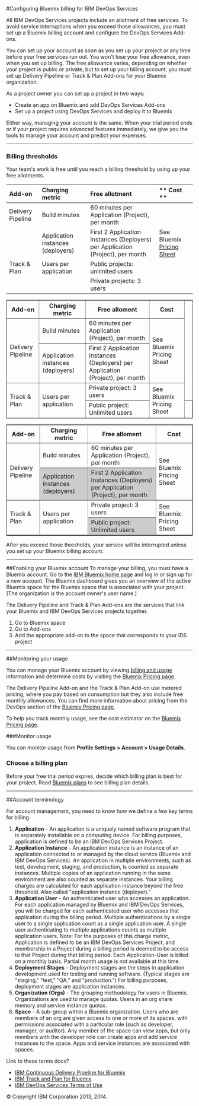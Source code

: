 #Configuring Bluemix billing for IBM DevOps Services

All IBM DevOps Services projects include an allotment of free services. To avoid service interruptions when you exceed those allowances, you must set up a Bluemix billing account and configure the DevOps Services Add-ons. 

You can set up your account as soon as you set up your project or any time before your free services run out. You won't lose your free allowance, even when you set up billing. The free allowance varies, depending on whether your project is public or private, but to set up your billing account, you must set up Delivery Pipeline or Track & Plan Add-ons for your Bluemix organization.

As a project owner you can set up a project in two ways:
* Create an app on Bluemix and add DevOps Services Add-ons
* Set up a project using DevOps Services and deploy it to Bluemix

Either way, managing your account is the same. When your trial period ends or if your project requires advanced features immediately, we give you the tools to manage your account and predict your expenses.

---

### Billing thresholds

Your team's work is free until you reach a billing threshold by using up your free allotments. 

|   **Add-on**      |  **Charging metric**               | **Free allotment**                            | ** Cost **                                  |
|:----------------  |:----------------                   |:-------------------                           |:-------------------                   | 
| Delivery Pipeline | Build minutes                      | 60 minutes per Application (Project), per month      |              |
|                   | Application instances (deployers)  | First 2 Application Instances (Deployers) per Application (Project), per month | See Bluemix [Pricing Sheet](https://ace.ng.bluemix.net/#/pricing/)|
|Track & Plan       | Users per application              |Public projects: unlimited users| |
|                   |                                    |Private projects: 3 users       | |

<table border="1" width="100%" summary="">
<TH>Add-on</TH>  <TH>Charging metric</TH>  <TH>Free alloment</TH> <TH>Cost</TH>
<tr>
<td rowspan="2">Delivery Pipeline </td>
<td>Build minutes</td>
<td>60 minutes per Application (Project), per month</td>
<td rowspan="2">See Bluemix Pricing Sheet</td>
</tr>

<td>Application instances (deployers)</td>
<td>First 2 Application Instances (Deployers) per Application (Project), per month </td>
</tr>

<td rowspan="2">Track & Plan</td>
<td rowspan="2">Users per application</td>
<td>Private project: 3 users</td>
<td rowspan="2">See Bluemix Pricing Sheet</td>
</tr>

<tr>
<td>Public project: Unlimited users</td>
<td>&nbsp;</td>

</tr>
</table>


<table border="1" summary="" width="100%">
	<tbody>
		<tr>
			<th>Add-on</th>
			<th>Charging metric</th>
			<th>Free alloment</th>
			<th>Cost</th>
		</tr>
		<tr>
			<td rowspan="2">Delivery Pipeline</td>
			<td>Build minutes</td>
			<td>60 minutes per Application (Project), per month</td>
			<td rowspan="2">See Bluemix Pricing Sheet</td>
		</tr>
		<tr>
			<td style="background-color: #cccccc">Application instances (deployers)</td>
			<td style="background-color: #cccccc">First 2 Application Instances (Deployers) per Application (Project), per month</td>
		</tr>
		<tr>
			<td rowspan="2">Track &amp; Plan</td>
			<td rowspan="2">Users per application</td>
			<td>Private project: 3 users</td>
			<td rowspan="2">See Bluemix Pricing Sheet</td>
		</tr>
		<tr>
			<td style="background-color: #cccccc">Public project: Unlimited users</td>
		</tr>
	</tbody>
</table> 



After you exceed those thresholds, your service will be interrupted unless you set up your Bluemix billing account.

---
##Enabling your Bluemix account
To manage your billing, you must have a Bluemix account. Go to the [IBM Bluemix home page](https://bluemix.net/) and log in or sign up for a new account. The Bluemix dashboard gives you an overview of the active Bluemix space for the Bluemix space that is associated with your project. (The organization is the account owner's user name.)

The Delivery Pipeline and Track & Plan Add-ons are the services that link your Bluemix and IBM DevOps Services projects together.

1. Go to Bluemix space
2. Go to Add-ons
3. Add the appropriate add-on to the space that corresponds to your IDS project

---
##Monitoring your usage

You can manage your Bluemix account by viewing [billing and usage](https://www.ng.bluemix.net/docs/#acctmgmt/index-gentopic1.html#bil_usage) information and determine costs by visiting the [Bluemix Pricing page](https://bluemix.net/#/pricing).

The Delivery Pipeline Add-on and the Track & Plan Add-on
use metered pricing, where you pay based on consumption but they also include free
monthly allowances. You can find more information about pricing from the DevOps section of the 
[Bluemix Pricing page](https://bluemix.net/#/pricing).

To help you track monthly usage, see the cost estimator on the [Bluemix Pricing page](https://bluemix.net/#/pricing).

###Monitor usage 

You can monitor usage from **Profile Settings > Account > Usage Details**.


### Choose a billing plan

Before your free trial period expires, decide which billing plan 
is best for your project. Read [Bluemix plans](https://www.ng.bluemix.net/docs/#acctmgmt/billing.html#bil_plan)
to see billing plan details.


---
##Account terminology

For account management, you need to know how we define a few key terms for billing. 
1. **Application** - An application is a uniquely named software program that is separately installable on 
a computing device. For billing purposes, application is defined to be an IBM DevOps Services 
Project.
2. **Application Instance** - An application instance is an instance of an application connected to or managed 
by the cloud service (Bluemix and IBM DevOps Services). An application in multiple environments, such as test, development, staging, and 
production, is counted as separate instances. Multiple copies of an application running in the same 
environment are also counted as separate instances. Your billing charges are calculated for each application instance beyond the free threshold. Also called "application instance (deployer)." 
3. **Application User** -  An authenticated user who accesses an application. For each application managed by Bluemix and IBM DevOps Services, you will be charged for each 
authenticated user who accesses that application during the billing period. Multiple authentications by a 
single user to a single application count as a single application user. A single user authenticating to 
multiple applications counts as multiple application users. 
Note: For the purposes of this charge metric, Application is defined to be an IBM DevOps Services 
Project, and membership in a Project during a billing period is deemed to be access to that Project during 
that billing period. Each Application-User is billed on a monthly basis. Partial month usage is not available at this time. 
4. **Deployment Stages** - Deployment stages are the steps in application development used for testing and running software. (Typical stages are "staging," "test," "QA," and "production.") For billing purposes, deployment stages are application instances.
5. **Organization (Orgs)** - The grouping methodology for users in Bluemix. Organizations are used to manage quotas. Users in an org share memory and service instance quotas. 
6. **Space** - A sub-group within a Bluemix organization. Users who are members of an org are given access to one or more of its spaces, with permissions associated with a particular role (such as developer, manager, or auditor). Any member of the space can view apps, but only members with the developer role can create apps and add service instances to the space. Apps and service instances are associated with spaces. 

Link to these terms docs? 
* [IBM Continuous Delivery Pipeline for Bluemix](http://www.ibm.com/software/sla/sladb.nsf/pdf/6616-01/$file/i126-6616-01_06-2014_en_US.pdf)
* [IBM Track and Plan for Bluemix](http://www.ibm.com/software/sla/sladb.nsf/pdf/6615-01/$file/i126-6615-01_06-2014_en_US.pdf)
* [IBM DevOps Services Terms of Use](https://hub.jazz.net/terms)



&copy; Copyright IBM Corporation 2013, 2014.
